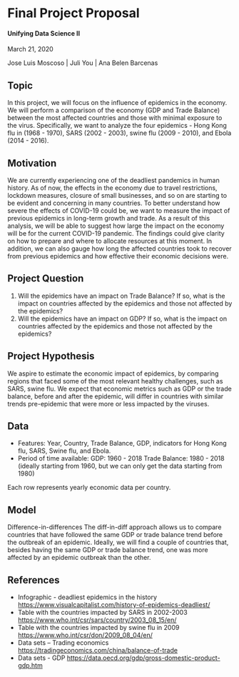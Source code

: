 # Final Project Proposal
#### Unifying Data Science II
March 21, 2020

Jose Luis Moscoso | Juli You | Ana Belen Barcenas

## Topic 
In this project, we will focus on the influence of epidemics in the economy. We will perform a comparison of the economy (GDP and Trade Balance) between the most affected countries and those with minimal exposure to the virus. Specifically, we want to analyze the four epidemics - Hong Kong flu in (1968 - 1970), SARS (2002 - 2003), swine flu (2009 - 2010), and Ebola (2014 - 2016).

## Motivation
We are currently experiencing one of the deadliest pandemics in human history. As of now, the effects in the economy due to travel restrictions, lockdown measures, closure of small businesses, and so on are starting to be evident and concerning in many countries. To better understand how severe the effects of COVID-19 could be, we want to measure the impact of previous epidemics in long-term growth and trade.
As a result of this analysis, we will be able to suggest how large the impact on the economy will be for the current COVID-19 pandemic. The findings could give clarity on how to prepare and where to allocate resources at this moment. In addition, we can also gauge how long the affected countries took to recover from previous epidemics and how effective their economic decisions were.

## Project Question
1. Will the epidemics have an impact on Trade Balance? If so, what is the impact on countries affected by the epidemics and those not affected by the epidemics?
2. Will the epidemics have an impact on GDP? If so, what is the impact on countries affected by the epidemics and those not affected by the epidemics?

## Project Hypothesis
We aspire to estimate the economic impact of epidemics, by comparing regions that faced some of the most relevant healthy challenges, such as SARS, swine flu. We expect that economic metrics such as GDP or the trade balance, before and after the epidemic, will differ in countries with similar trends pre-epidemic that were more or less impacted by the viruses. 

## Data 
* Features: Year, Country, Trade Balance, GDP,  indicators for Hong Kong flu, SARS, Swine flu, and Ebola.  
* Period of time available:
  GDP: 1960 - 2018
  Trade Balance: 1980 - 2018  (ideally starting from 1960, but we can only get the data starting from 1980)

Each row represents yearly economic data per country. 


## Model
Difference-in-differences
The diff-in-diff approach allows us to compare countries that have followed the same GDP or trade balance trend before the outbreak of an epidemic. Ideally, we will find a couple of countries that, besides having the same GDP or trade balance trend, one was more affected by an epidemic outbreak than the other.


## References
* Infographic - deadliest epidemics in the history https://www.visualcapitalist.com/history-of-epidemics-deadliest/
* Table with the countries impacted by SARS in 2002-2003 https://www.who.int/csr/sars/country/2003_08_15/en/
* Table with the countries impacted by swine flu in 2009 https://www.who.int/csr/don/2009_08_04/en/
* Data sets  – Trading economics https://tradingeconomics.com/china/balance-of-trade
* Data sets - GDP https://data.oecd.org/gdp/gross-domestic-product-gdp.htm


